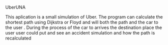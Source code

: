 UberUNA

This aplication is a small simulation of Uber. The program can calculate the shortest path using Dijkstra or Floyd and will both the path and the  car to the user .
During the process of the car to arrives the destination place the user user could put and see an accident simulation and how the path is recalculated
